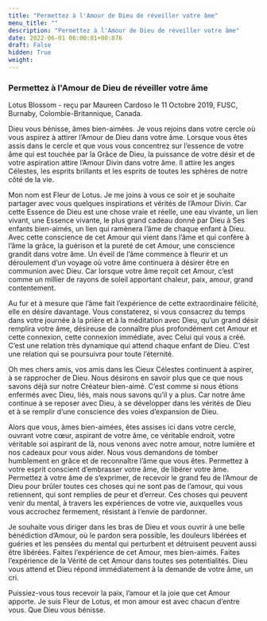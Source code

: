 ```yaml
---
title: "Permettez à l'Amour de Dieu de réveiller votre âme"
menu_title: ""
description: "Permettez à l'Amour de Dieu de réveiller votre âme"
date: 2022-06-01 06:00:01+00:876
draft: False
hidden: True
weight:
---
```

### Permettez à l'Amour de Dieu de réveiller votre âme

Lotus Blossom - reçu par Maureen Cardoso le 11 Octobre 2019, FUSC, Burnaby, Colombie-Britannique, Canada.

Dieu vous bénisse, âmes bien-aimées. Je vous rejoins dans votre cercle où vous aspirez à attirer l’Amour de Dieu dans votre âme. Lorsque vous êtes assis dans le cercle et que vous vous concentrez sur l’essence de votre âme qui est touchée par la Grâce de Dieu, la puissance de votre désir et de votre aspiration attire l’Amour Divin dans votre âme. Il attire les anges Célestes, les esprits brillants et les esprits de toutes les sphères de notre côté de la vie.

Mon nom est Fleur de Lotus. Je me joins à vous ce soir et je souhaite partager avec vous quelques inspirations et vérités de l’Amour Divin. Car cette Essence de Dieu est une chose vraie et réelle, une eau vivante, un lien vivant, une Essence vivante, le plus grand cadeau donné par Dieu à Ses enfants bien-aimés, un lien qui ramènera l’âme de chaque enfant à Dieu. Avec cette conscience de cet Amour qui vient dans l’âme et qui confère à l’âme la grâce, la guérison et la pureté de cet Amour, une conscience grandit dans votre âme. Un éveil de l’âme commence à fleurir et un déroulement d’un voyage où votre âme continuera à désirer être en communion avec Dieu. Car lorsque votre âme reçoit cet Amour, c’est comme un millier de rayons de soleil apportant chaleur, paix, amour, grand contentement.

Au fur et à mesure que l’âme fait l’expérience de cette extraordinaire félicité, elle en désire davantage. Vous constaterez, si vous consacrez du temps dans votre journée à la prière et à la méditation avec Dieu, qu’un grand désir remplira votre âme, désireuse de connaître plus profondément cet Amour et cette connexion, cette connexion immédiate, avec Celui qui vous a créé. C’est une relation très dynamique qui attend chaque enfant de Dieu. C’est une relation qui se poursuivra pour toute l’éternité.

Oh mes chers amis, vos amis dans les Cieux Célestes continuent à aspirer, à se rapprocher de Dieu. Nous désirons en savoir plus que ce que nous savons déjà sur notre Créateur bien-aimé. C’est comme si nous étions enfermés avec Dieu, liés, mais nous savons qu’il y a plus. Car notre âme continue à se reposer avec Dieu, à se développer dans les vérités de Dieu et à se remplir d’une conscience des voies d’expansion de Dieu.

Alors que vous, âmes bien-aimées, êtes assises ici dans votre cercle, ouvrant votre cœur, aspirant de votre âme, ce véritable endroit, votre véritable soi aspirant de là, nous venons avec notre amour, notre lumière et nos cadeaux pour vous aider. Nous vous demandons de tomber humblement en grâce et de reconnaître l’âme que vous êtes. Permettez à votre esprit conscient d’embrasser votre âme, de libérer votre âme. Permettez à votre âme de s’exprimer, de recevoir le grand feu de l’Amour de Dieu pour brûler toutes ces choses qui ne sont pas de l’amour, qui vous retiennent, qui sont remplies de peur et d’erreur. Ces choses qui peuvent venir du mental, à travers les expériences de votre vie, auxquelles vous vous accrochez fermement, résistant à l’envie de pardonner.

Je souhaite vous diriger dans les bras de Dieu et vous ouvrir à une belle bénédiction d’Amour, où le pardon sera possible, les douleurs libérées et guéries et les pensées du mental qui perturbent et détruisent peuvent aussi être libérées. Faites l’expérience de cet Amour, mes bien-aimés. Faites l’expérience de la Vérité de cet Amour dans toutes ses potentialités. Dieu vous attend et Dieu répond immédiatement à la demande de votre âme, un cri.

Puissiez-vous tous recevoir la paix, l’amour et la joie que cet Amour apporte. Je suis Fleur de Lotus, et mon amour est avec chacun d’entre vous. Que Dieu vous bénisse.
